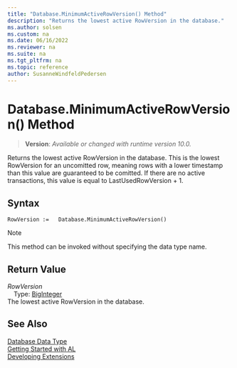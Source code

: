 ```yaml
---
title: "Database.MinimumActiveRowVersion() Method"
description: "Returns the lowest active RowVersion in the database."
ms.author: solsen
ms.custom: na
ms.date: 06/16/2022
ms.reviewer: na
ms.suite: na
ms.tgt_pltfrm: na
ms.topic: reference
author: SusanneWindfeldPedersen
---
```

[//]: # (START>DO_NOT_EDIT)
[//]: # (IMPORTANT:Do not edit any of the content between here and the END>DO_NOT_EDIT.)
[//]: # (Any modifications should be made in the .xml files in the ModernDev repo.)
# Database.MinimumActiveRowVersion() Method
> **Version**: _Available or changed with runtime version 10.0._

Returns the lowest active RowVersion in the database. This is the lowest RowVersion for an uncomitted row, meaning rows with a lower timestamp than this value are guaranteed to be comitted. If there are no active transactions, this value is equal to LastUsedRowVersion + 1.


## Syntax
```AL
RowVersion :=   Database.MinimumActiveRowVersion()
```
> [!NOTE]
> This method can be invoked without specifying the data type name.

## Return Value
*RowVersion*  
&emsp;Type: [BigInteger](../biginteger/biginteger-data-type.md)  
The lowest active RowVersion in the database.


[//]: # (IMPORTANT: END>DO_NOT_EDIT)
## See Also
[Database Data Type](database-data-type.md)  
[Getting Started with AL](../../devenv-get-started.md)  
[Developing Extensions](../../devenv-dev-overview.md)